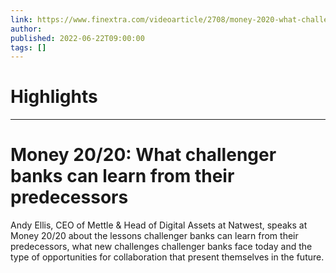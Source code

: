```yaml
---
link: https://www.finextra.com/videoarticle/2708/money-2020-what-challenger-banks-can-learn-from-their-predecessors?utm_medium=rssfinextra&utm_source=finextrafeed
author: 
published: 2022-06-22T09:00:00
tags: []
---
```

# Highlights


---
# Money 20/20: What challenger banks can learn from their predecessors
Andy Ellis, CEO of Mettle & Head of Digital Assets at Natwest, speaks at Money 20/20 about the lessons challenger banks can learn from their predecessors, what new challenges challenger banks face today and the type of opportunities for collaboration that present themselves in the future.